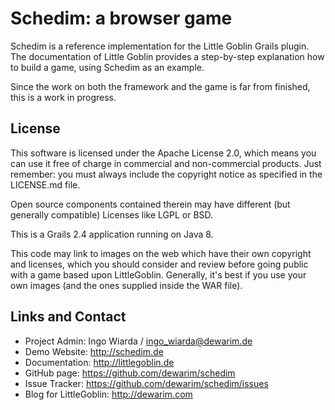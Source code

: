 # Schedim: a browser game

Schedim is a reference implementation for the Little Goblin Grails plugin.
The documentation of Little Goblin provides a step-by-step explanation how to build a game, using Schedim as an example.

Since the work on both the framework and the game is far from finished,
this is a work in progress.

## License

This software is licensed under the Apache License 2.0,
which means you can use it free of charge in commercial and non-commercial
products. Just remember: you must always include the copyright notice as
specified in the LICENSE.md file.

Open source components contained therein may have different
(but generally compatible) Licenses like LGPL or BSD.

This is a Grails 2.4 application running on Java 8.

This code may link to images on the web which have their own copyright
 and licenses, which you should consider and review before going
 public with a game based upon LittleGoblin. Generally, it's best
 if you use your own images (and the ones supplied inside the WAR
 file).

## Links and Contact

* Project Admin: Ingo Wiarda / ingo_wiarda@dewarim.de
* Demo Website: http://schedim.de
* Documentation: http://littlegoblin.de
* GitHub page: https://github.com/dewarim/schedim
* Issue Tracker: https://github.com/dewarim/schedim/issues
* Blog for LittleGoblin: http://dewarim.com

